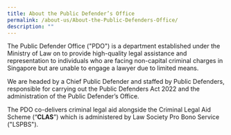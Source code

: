 ```yaml
---
title: About the Public Defender’s Office
permalink: /about-us/About-the-Public-Defenders-Office/
description: ""
---
```

The Public Defender Office ("PDO") is a department established under the Ministry of Law on  to provide high-quality legal assistance and representation to individuals who are facing non-capital criminal charges in Singapore but are unable to engage a lawyer due to limited means.

We are headed by a Chief Public Defender and staffed by Public Defenders, responsible for carrying out the Public Defenders Act 2022 and the administration of the Public Defender’s Office.

The PDO co-delivers criminal legal aid alongside the Criminal Legal Aid Scheme (“**CLAS**”) which is administered by Law Society Pro Bono Service ("LSPBS").